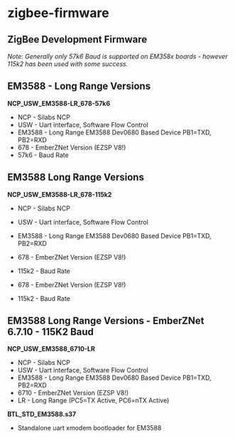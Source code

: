 # zigbee-firmware
## ZigBee Development Firmware

_Note: Generally only 57k6 Baud is supported on EM358x boards - however 115k2 has been used with some success._

## EM3588 - Long Range Versions
__NCP_USW_EM3588-LR_678-57k6__
* NCP - Silabs NCP
* USW - Uart interface, Software Flow Control 
* EM3588 - Long Range EM3588 Dev0680 Based Device PB1=TXD, PB2=RXD
* 678 - EmberZNet Version (EZSP V8!)
* 57k6 - Baud Rate
 
## EM3588 Long Range Versions
__NCP_USW_EM3588-LR_678-115k2__
* NCP - Silabs NCP
* USW - Uart interface, Software Flow Control 
* EM3588 - Long Range EM3588 Dev0680 Based Device PB1=TXD, PB2=RXD
* 678 - EmberZNet Version (EZSP V8!)
* 115k2 - Baud Rate

* 678 - EmberZNet Version (EZSP V8!)
* 115k2 - Baud Rate

## EM3588 Long Range Versions - EmberZNet 6.7.10 - 115K2 Baud
__NCP_USW_EM3588_6710-LR__
* NCP - Silabs NCP
* USW - Uart interface, Software Flow Control 
* EM3588 - Long Range EM3588 Dev0680 Based Device PB1=TXD, PB2=RXD
* 6710 - EmberZNet Version (EZSP V8!)
* LR - Long Range (PC5=TX Active, PC6=nTX Active)


__BTL_STD_EM3588.s37__
* Standalone uart xmodem bootloader for EM3588
